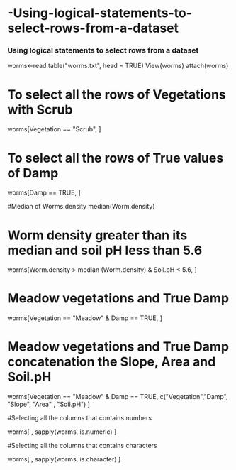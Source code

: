 # -Using-logical-statements-to-select-rows-from-a-dataset
### Using logical statements to select rows from a dataset ###
worms<-read.table("worms.txt", head = TRUE)
View(worms)
attach(worms)


# To select all the rows of Vegetations with  Scrub 
worms[Vegetation == "Scrub", ]
# To select all the rows of True values of  Damp
worms[Damp == TRUE, ]

#Median of Worms.density 
median(Worm.density)

# Worm density greater than its median and soil pH  less than 5.6 
worms[Worm.density > median (Worm.density) & Soil.pH < 5.6, ]

# Meadow vegetations and True Damp 
worms[Vegetation == "Meadow" & Damp == TRUE, ]



# Meadow vegetations and True Damp concatenation the Slope, Area and Soil.pH
worms[Vegetation == "Meadow" & Damp == TRUE, c("Vegetation","Damp",  "Slope", "Area" , "Soil.pH") ]

#Selecting all the columns that contains numbers 

worms[ , sapply(worms, is.numeric) ]

#Selecting all the columns that contains characters 

worms[ , sapply(worms, is.character) ] 











